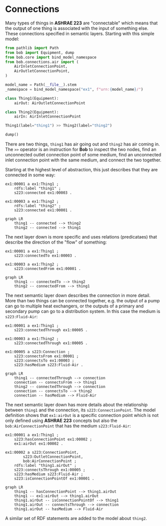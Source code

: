 # Connections

Many types of things in **ASHRAE 223** are "connectable" which means that the
output of one thing is associated with the input of something else.  These
connections specified in semantic layers.  Starting with this simple model:

```python
from pathlib import Path
from bob import Equipment, dump
from bob.core import bind_model_namespace
from bob.connections.air import (
    AirInletConnectionPoint,
    AirOutletConnectionPoint,
)

model_name = Path(__file__).stem
_namespace = bind_model_namespace("ex1", f"urn:{model_name}/")

class Thing1(Equipment):
    airOut: AirOutletConnectionPoint

class Thing2(Equipment):
    airIn: AirInletConnectionPoint

Thing1(label="thing1") >> Thing2(label="thing2")

dump()
```

There are two things, `thing1` has air going out and `thing2` has air coming
in.  The `>>` operator is an instruction for **Bob** to inspect the two nodes,
find an unconnected outlet connection point of some medium, find an unconnected
inlet connection point with the same medium, and connect the two together.

Starting at the highest level of abstraction, this just describes that they
are connected in some way:

```turtle
ex1:00001 a ex1:Thing1 ;
    rdfs:label "thing1" ;
    s223:connected ex1:00003 .

ex1:00003 a ex1:Thing2 ;
    rdfs:label "thing2" ;
    s223:connected ex1:00001 .
```

```{mermaid}
graph LR
    thing1 -- connected --> thing2
    thing2 -- connected --> thing1
```

The next layer down is more specific and uses relations (predicataes) that
describe the direction of the "flow" of something:

```turtle
ex1:00001 a ex1:Thing1 ;
    s223:connectedTo ex1:00003 .

ex1:00003 a ex1:Thing2 ;
    s223:connectedFrom ex1:00001 .
```

```{mermaid}
graph LR
    thing1 -- connectedTo --> thing2
    thing2 -- connectedFrom --> thing1
```

The next semantic layer down describes the connection in more detail.  More
than two things can be connected together, e.g. the output of a pump can go
to multiple heat exchangers, or the outputs of a primary and secondary pump
can go to a distribution system.  In this case the medium is `s223:Fluid-Air`:

```turtle
ex1:00001 a ex1:Thing1 ;
    s223:connectedThrough ex1:00005 .

ex1:00003 a ex1:Thing2 ;
    s223:connectedThrough ex1:00005 .

ex1:00005 a s223:Connection ;
    s223:connectsFrom ex1:00001 ;
    s223:connectsTo ex1:00003 ;
    s223:hasMedium s223:Fluid-Air .
```

```{mermaid}
graph LR
    thing1 -- connectedThrough --> connection
    connection -- connectsFrom --> thing1
    thing2 -- connectedThrough --> connection
    connection -- connectsTo --> thing2
    connection -- hasMedium --> Fluid-Air
```

The next semantic layer down has more details about the relationship between
`thing1` and the connection, its `s223:ConnectionPoint`.  The model definition
shows that `ex1:airOut` is a specific connection point which is not only
defined using **ASHRAE 223** concepts but also the `bob:AirConnectionPoint`
that has the medium `s223:Fluid-Air`:

```turtle
ex1:00001 a ex1:Thing1 ;
    s223:hasConnectionPoint ex1:00002 ;
    ex1:airOut ex1:00002 .

ex1:00002 a s223:ConnectionPoint,
        s223:OutletConnectionPoint,
        bob:AirConnectionPoint ;
    rdfs:label "thing1.airOut" ;
    s223:connectsThrough ex1:00005 ;
    s223:hasMedium s223:Fluid-Air ;
    s223:isConnectionPointOf ex1:00001 .
```

```{mermaid}
graph LR
    thing1 -- hasConnectionPoint --> thing1.airOut
    thing1 -- ex1:airOut --> thing1.airOut
    thing1.airOut -- isConnectionPointOf --> thing1
    thing1.airOut -- connectsThrough --> connection
    thing1.airOut -- hasMedium --> Fluid-Air
```

A similar set of RDF statements are added to the model about `thing2`.